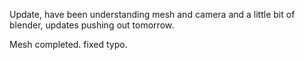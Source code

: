 Update, have been understanding mesh and camera and a little bit of blender, updates pushing out tomorrow.

Mesh completed.
fixed typo.